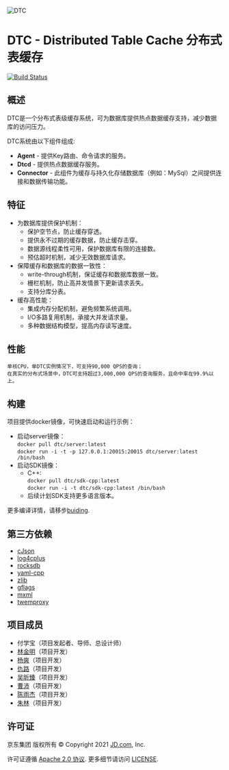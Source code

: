 ![DTC](http://storage.360buyimg.com/bq-install/release/dtc_logo.png)
# DTC - Distributed Table Cache 分布式表缓存
[![Build Status](https://app.travis-ci.com/DTC8/DTC.svg?branch=master)](https://app.travis-ci.com/github/DTC8/DTC)

## 概述
DTC是一个分布式表级缓存系统，可为数据库提供热点数据缓存支持，减少数据库的访问压力。

DTC系统由以下组件组成:
* **Agent** - 提供Key路由、命令请求的服务。
* **Dtcd** - 提供热点数据缓存服务。
* **Connector** - 此组件为缓存与持久化存储数据库（例如：MySql）之间提供连接和数据传输功能。

## 特征
* 为数据库提供保护机制：
  - 保护空节点，防止缓存穿透。
  - 提供永不过期的缓存数据，防止缓存击穿。
  - 数据源线程柔性可用，保护数据库有限的连接数。
  - 预估超时机制，减少无效数据库请求。
* 保障缓存和数据库的数据一致性：
  - write-through机制，保证缓存和数据库数据一致。
  - 栅栏机制，防止高并发情景下更新请求丢失。
  - 支持分库分表。
* 缓存高性能：
  - 集成内存分配机制，避免频繁系统调用。
  - I/O多路复用机制，承接大并发请求量。
  - 多种数据结构模型，提高内存读写速度。

## 性能
    单核CPU，单DTC实例情况下，可支持90,000 QPS的查询；
    在真实的分布式场景中，DTC可支持超过3,000,000 QPS的查询服务，且命中率在99.9%以上。

## 构建
  项目提供docker镜像，可快速启动和运行示例：
  - 启动server镜像：<br/>
  `docker pull dtc/server:latest`<br/>
  `docker run -i -t -p 127.0.0.1:20015:20015 dtc/server:latest /bin/bash`
  - 启动SDK镜像：
    - C++:<br/>
    `docker pull dtc/sdk-cpp:latest`<br/>
    `docker run -i -t dtc/sdk-cpp:latest /bin/bash`
    - 后续计划SDK支持更多语言版本。

  更多编译详情，请移步[buiding](docs/buiding.md).

## 第三方依赖
* [cJson](https://github.com/DaveGamble/cJSON)
* [log4cplus](https://github.com/log4cplus/log4cplus)
* [rocksdb](https://github.com/facebook/rocksdb)
* [yaml-cpp](https://github.com/jbeder/yaml-cpp)
* [zlib](https://zlib.net/)
* [gflags](https://github.com/gflags/gflags)
* [mxml](https://www.msweet.org/mxml/)
* [twemproxy](https://github.com/twitter/twemproxy)

## 项目成员
- 付学宝（项目发起者、导师、总设计师）
- [林金明](https://gitee.com/shrewdlin)（项目开发）
- [杨爽](https://gitee.com/kfysck)（项目开发）
- [仇路](https://gitee.com/qiuluAbel)（项目开发）
- [吴昕臻](https://gitee.com/wuxinzhen_1997)（项目开发）
- [曹沛](https://gitee.com/warm-byte)（项目开发）
- [陈雨杰](https://gitee.com/chenyujie28)（项目开发）
- [朱林](https://gitee.com/leol3)（项目开发）

## 许可证

京东集团 版权所有 © Copyright 2021 [JD.com](https://www.jd.com), Inc.


许可证遵循 [Apache 2.0 协议](http://www.apache.org/licenses/LICENSE-2.0). 更多细节请访问 [LICENSE](https://gitee.com/jd-platform-opensource/dtc/blob/master/LICENSE).